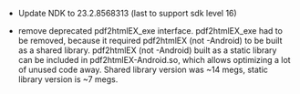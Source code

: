 - Update NDK to 23.2.8568313 (last to support sdk level 16)

- remove deprecated pdf2htmlEX_exe interface.
pdf2htmlEX_exe had to be removed, because it required pdf2htmlEX (not -Android) to be built as a shared library.
pdf2htmlEX (not -Android) built as a static library can be included in pdf2htmlEX-Android.so, which allows optimizing a lot of unused code away.
Shared library version was ~14 megs, static library version is ~7 megs.
